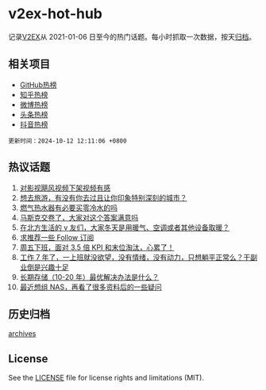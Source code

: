 # v2ex-hot-hub

 记录[V2EX](https://www.v2ex.com/)从 2021-01-06 日至今的热门话题。每小时抓取一次数据，按天[归档](archives)。
 
 ## 相关项目

- [GitHub热榜](https://github.com/lonnyzhang423/github-hot-hub)
- [知乎热榜](https://github.com/lonnyzhang423/zhihu-hot-hub)
- [微博热榜](https://github.com/lonnyzhang423/weibo-hot-hub)
- [头条热榜](https://github.com/lonnyzhang423/toutiao-hot-hub)
- [抖音热榜](https://github.com/lonnyzhang423/douyin-hot-hub)


 `更新时间：2024-10-12 12:11:06 +0800`

## 热议话题

1. [对影视飓风视频下架视频有感](https://www.v2ex.com/t/1079238)
1. [想去旅游，有没有你去过且让你印象特别深刻的城市？](https://www.v2ex.com/t/1079417)
1. [燃气热水器有必要买零冷水的吗](https://www.v2ex.com/t/1079220)
1. [马斯克交卷了，大家对这个答案满意吗](https://www.v2ex.com/t/1079183)
1. [在北方生活的 v 友们，大家冬天是用暖气、空调或者其他设备取暖？](https://www.v2ex.com/t/1079224)
1. [求推荐一些 Follow 订阅](https://www.v2ex.com/t/1079170)
1. [周五下班，面对 3.5 倍 KPI 和末位淘汰，心累了！](https://www.v2ex.com/t/1079375)
1. [工作 7 年了，一上班就没欲望，没有情绪，没有动力，只想躺平正常么？干副业倒是兴趣十足](https://www.v2ex.com/t/1079446)
1. [长期存储（10-20 年）最优解决办法是什么？](https://www.v2ex.com/t/1079181)
1. [最近想组 NAS，再看了很多资料后的一些疑问](https://www.v2ex.com/t/1079216)

## 历史归档

[archives](archives)

## License

See the [LICENSE](LICENSE) file for license rights and limitations (MIT).
